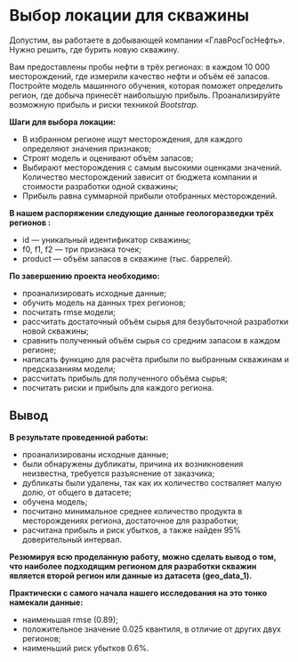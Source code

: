 # Выбор локации для скважины

Допустим, вы работаете в добывающей компании «ГлавРосГосНефть». Нужно решить, где бурить новую скважину.

Вам предоставлены пробы нефти в трёх регионах: в каждом 10 000 месторождений, где измерили качество нефти и объём её запасов. Постройте модель машинного обучения, которая поможет определить регион, где добыча принесёт наибольшую прибыль. Проанализируйте возможную прибыль и риски техникой *Bootstrap.*

**Шаги для выбора локации:**

- В избранном регионе ищут месторождения, для каждого определяют значения признаков;
- Строят модель и оценивают объём запасов;
- Выбирают месторождения с самым высокими оценками значений. Количество месторождений зависит от бюджета компании и стоимости разработки одной скважины;
- Прибыль равна суммарной прибыли отобранных месторождений.

**В нашем распоряжении следующие данные геологоразведки трёх регионов :**
- id — уникальный идентификатор скважины;
- f0, f1, f2 — три признака точек;
- product — объём запасов в скважине (тыс. баррелей).

**По завершению проекта необходимо:**
- проанализировать исходные данные;
- обучить модель на данных трех регионов;
- посчитать rmse модели;
- рассчитать достаточный объём сырья для безубыточной разработки новой скважины;
- сравнить полученный объём сырья со средним запасом в каждом регионе;
- написать функцию для расчёта прибыли по выбранным скважинам и предсказаниям модели;
- рассчитать прибыль для полученного объёма сырья;
- посчитать риски и прибыль для каждого региона.

## Вывод

**В результате проведенной работы:**
- проанализированы исходные данные;
- были обнаружены дубликаты, причина их возникновения неизвестна, требуется разъяснение от заказчика;
- дубликаты были удалены, так как их количество состваляет малую долю, от общего в датасете; 
- обучена модель;
- посчитано минимальное среднее количество продукта в месторождениях региона, достаточное для разработки;
- расчитана прибыль и риск убытков, а также найден 95% доверительный интервал.

**Резюмируя всю проделанную работу, можно сделать вывод о том, что наиболее подходящим регионом для разработки скважин является второй регион или данные из датасета (geo_data_1).**

**Практически с самого начала нашего исследования на это тонко намекали данные:**
- наименьшая rmse (0.89);
- положительное значение 0.025 квантиля, в отличие от других двух регионов;
- наименьший риск убытков 0.6%.

